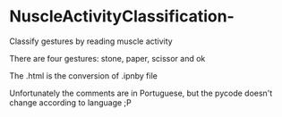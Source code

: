# NuscleActivityClassification-
Classify gestures by reading muscle activity

There are four gestures: stone, paper, scissor and ok

The .html is the conversion of .ipnby file

Unfortunately the comments are in Portuguese, but the pycode doesn't change according to language ;P
